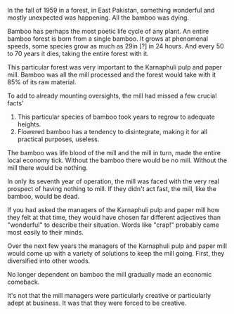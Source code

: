 In the fall of 1959 in a forest, in East Pakistan, something wonderful and mostly unexpected was happening. All the bamboo was dying. 

Bamboo has perhaps the most poetic life cycle of any plant. An entire bamboo forest is born from a single bamboo. It grows at phenomenal speeds, some species grow as much as 29in [?] in 24 hours. And every 50 to 70 years it dies, taking the entire forest with it.

This particular forest was very important to the Karnaphuli pulp and paper mill. Bamboo was all the mill processed and the forest would take with it 85% of its raw material. 

To add to already mounting oversights, the mill had missed a few crucial facts'

1. This particular species of bamboo took years to regrow to adequate heights.
2. Flowered bamboo has a tendency to disintegrate, making it for all practical purposes, useless. 

The bamboo was life blood of the mill and the mill in turn, made the entire local economy tick. Without the bamboo there would be no mill. Without the mill there would be nothing. 

In only its seventh year of operation, the mill was faced with the very real prospect of having nothing to mill. If they didn't act fast, the mill, like the bamboo, would be dead.

If you had asked the managers of the Karnaphuli pulp and paper mill how they felt at that time, they would have chosen
far different adjectives than "wonderful" to describe their situation. Words like "crap!" probably came most easily to their minds.

Over the next few years the managers of the Karnaphuli pulp and paper mill would come up with a variety of solutions to keep the mill going. First, they diversified into other woods. 

No longer dependent on bamboo the mill gradually made an economic comeback.

It's not that the mill managers were particularly creative or particularly adept at business. It was that they were forced to be creative.

